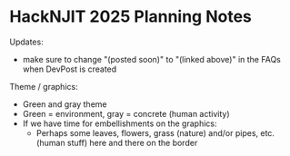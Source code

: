 # HackNJIT 2025 Planning Notes

Updates:
* make sure to change "(posted soon)" to "(linked above)" in the FAQs when DevPost is created

Theme / graphics:
* Green and gray theme
* Green = environment, gray = concrete (human activity)
* If we have time for embellishments on the graphics:
    * Perhaps some leaves, flowers, grass (nature) and/or pipes, etc. (human stuff) here and there on the border